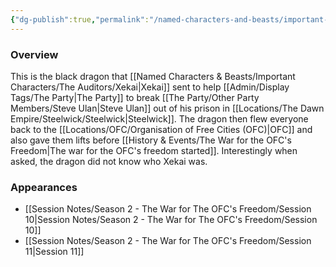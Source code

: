 ```yaml
---
{"dg-publish":true,"permalink":"/named-characters-and-beasts/important-characters/the-auditors/the-black-dragon/","tags":["NPC","Important"],"noteIcon":""}
---
```



### Overview
This is the black dragon that [[Named Characters & Beasts/Important Characters/The Auditors/Xekai\|Xekai]] sent to help [[Admin/Display Tags/The Party\|The Party]] to break [[The Party/Other Party Members/Steve Ulan\|Steve Ulan]] out of his prison in [[Locations/The Dawn Empire/Steelwick/Steelwick\|Steelwick]]. The dragon then flew everyone back to the [[Locations/OFC/Organisation of Free Cities (OFC)\|OFC]] and also gave them lifts before [[History & Events/The War for the OFC's Freedom\|The war for the OFC's freedom started]]. Interestingly when asked, the dragon did not know who Xekai was. 

### Appearances
- [[Session Notes/Season 2 - The War for The OFC's Freedom/Session 10\|Session Notes/Season 2 - The War for The OFC's Freedom/Session 10]]
- [[Session Notes/Season 2 - The War for The OFC's Freedom/Session 11\|Session 11]]